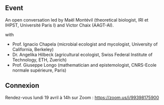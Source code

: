  
## Event
 
An open conversation led by Maël Montévil (theoretical biologist, IRI et IHPST, Université Paris I) and Victor Chaix (AAGT-AI).

with

* Prof. Ignacio Chapela (microbial ecologist and mycologist, University of California, Berkeley)
* Dr. Angelika Hilbeck (agricultural ecologist, Swiss Federal Institute of Technology, ETH, Zuerich)
* Prof. Giuseppe Longo (mathematician and epistemologist, CNRS-Ecole normale supérieure, Paris)

## Connexion

Rendez-vous lundi 19 avril à 14h sur Zoom : https://zoom.us/j/99398175900
